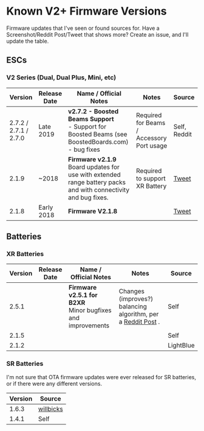 # Known V2+ Firmware Versions
Firmware updates that I've seen or found sources for. Have a Screenshot/Reddit Post/Tweet that shows more? Create an issue, and I'll update the table.

## ESCs
### V2 Series (Dual, Dual Plus, Mini, etc)

| Version | Release Date | Name / Official Notes                                                                                           | Notes                                     | Source                                                                      |
| ------- | ------------ | --------------------------------------------------------------------------------------------------------------- | ----------------------------------------- | --------------------------------------------------------------------------- |
| 2.7.2 / 2.7.1 / 2.7.0   | Late 2019    | **v2.7.2 - Boosted Beams Support**<br>\- Support for Boosted Beams (see BoostedBoards.com)<br>\- bug fixes            | Required for Beams / Accessory Port usage | Self, Reddit    
| 2.1.9   | ~2018        | **Firmware v2.1.9**<br>Board updates for use with extended range battery packs and with connectivity and bug fixes. | Required to support XR Battery                                          | [Tweet](https://twitter.com/bboardsirl/status/969934896214003715/photo/1) |
| 2.1.8   | Early 2018        | **Firmware V2.1.8**                                                                                           |                                           | [Tweet](https://twitter.com/Rodney\_Fletcher/status/956173460186607616)   |
## Batteries


### XR Batteries
| Version | Release Date | Name / Official Notes                                       | Notes                                                                                                                                                                        | Source |
| ------- | ------------ | ----------------------------------------------------------- | ---------------------------------------------------------------------------------------------------------------------------------------------------------------------------- | ------ |
| 2.5.1   |              | **Firmware v2.5.1 for B2XR**<br>Minor bugfixes and improvements | Changes (improves?) balancing algorithm, per a [Reddit Post](https://old.reddit.com/r/boostedboards/comments/domk54/boosted\_xr\_battery\_not\_charging\_to\_100\_update\_w/) . | Self   |
| 2.1.5   |              |                                                             |                                                                                                                                                                              | Self   |
| 2.1.2   |              |                                                             |                                                                                                                                                                              | LightBlue   |


### SR Batteries
I'm not sure that OTA firmware updates were ever released for SR batteries, or if there were any different versions.

| Version | Source |
| ------- | ------ |
| 1.6.3   | [willbicks](https://i.imgur.com/mGBtIMU.jpg) |
| 1.4.1   | Self   |
